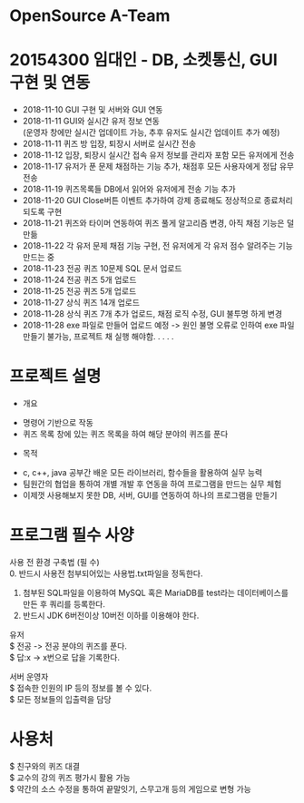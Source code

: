 # OpenSource A-Team  
# 20154300 임대인  - DB, 소켓통신, GUI 구현 및 연동  

- 2018-11-10 GUI 구현 및 서버와 GUI 연동    
- 2018-11-11 GUI와 실시간 유저 정보 연동  
 (운영자 창에만 실시간 업데이트 가능, 추후 유저도 실시간 업데이트 추가 예정)  
- 2018-11-11 퀴즈 방 입장, 퇴장시 서버로 실시간 전송  
- 2018-11-12 입장, 퇴장시 실시간 접속 유저 정보를 관리자 포함 모든 유저에게 전송    
- 2018-11-17 유저가 푼 문제 채점하는 기능 추가, 채점후 모든 사용자에게 정답 유무 전송    
- 2018-11-19 퀴즈목록들 DB에서 읽어와 유저에게 전송 기능 추가  
- 2018-11-20 GUI Close버튼 이벤트 추가하여 강제 종료해도 정상적으로 종료처리 되도록 구현  
- 2018-11-21 퀴즈와 타이머 연동하여 퀴즈 풀게 알고리즘 변경, 아직 채점 기능은 덜 만듦    
- 2018-11-22 각 유저 문제 채점 기능 구현, 전 유저에게 각 유저 점수 알려주는 기능 만드는 중  
- 2018-11-23 전공 퀴즈 10문제 SQL 문서 업로드  
- 2018-11-24 전공 퀴즈 5개 업로드  
- 2018-11-25 전공 퀴즈 5개 업로드  
- 2018-11-27 상식 퀴즈 14개 업로드  
- 2018-11-28 상식 퀴즈 7개 추가 업로드, 채점 로직 수정, GUI 불투명 하게 변경  
- 2018-11-28 exe 파일로 만들어 업로드 예정  -> 원인 불명 오류로 인하여 exe 파일 만들기 불가능, 프로젝트 채 실행 해야함. . . . .

  
# 프로젝트 설명
 - 개요  
  * 명령어 기반으로 작동  
  * 퀴즈 목록 창에 있는 퀴즈 목록을 하여 해당 분야의 퀴즈를 푼다  
 - 목적  
  * c, c++, java 공부간 배운 모든 라이브러리, 함수들을 활용하여 실무 능력   
  * 팀원간의 협업을 통하여 개별 개발 후 연동을 하여 프로그램을 만드는 실무 체험  
  * 이제껏 사용해보지 못한 DB, 서버, GUI를 연동하여 하나의 프로그램을 만들기  
    
# 프로그램 필수 사양
    
사용 전 환경 구축법 (필 수)  
0. 반드시 사용전 첨부되어있는 사용법.txt파일을 정독한다.
1. 첨부된 SQL파일을 이용하여 MySQL 혹은 MariaDB를  test라는 데이터베이스를 만든 후 쿼리를 등록한다.   
2. 반드시 JDK 6버전이상 10버전 이하를 이용해야 한다.
  
유저   
$ 전공 -> 전공 분야의 퀴즈를 푼다.  
$ 답:x -> x번으로 답을 기록한다.  
  
서버 운영자  
$ 접속한 인원의 IP 등의 정보를 볼 수 있다.  
$ 모든 정보들의 입출력을 담당  
  
# 사용처  
$ 친구와의 퀴즈 대결  
$ 교수의 강의 퀴즈 평가시 활용 가능  
$ 약간의 소스 수정을 통하여 끝말잇기, 스무고개 등의 게임으로 변형 가능  

